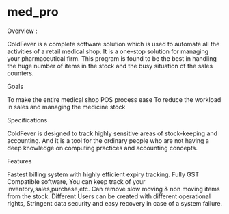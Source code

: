 # med_pro

Overview :

  ColdFever is a complete software solution which is used to automate all the activities of a retail medical shop. 
  It is a one-stop solution for managing your pharmaceutical firm. 
  This program is found to be the best in handling the huge number of items in the stock and the busy situation of the sales 
  counters. 




Goals

  To make the entire medical shop POS process ease 
  To reduce the workload in sales and managing the medicine stock 




Specifications

  ColdFever is designed to track highly sensitive areas of stock-keeping and accounting. 
  And it is a tool for the ordinary people who are not having a deep knowledge on computing practices and accounting concepts.




Features

  Fastest billing system with highly efficient expiry tracking. 
  Fully GST Compatible software, 
  You can keep track of your inventory,sales,purchase,etc. 
  Can remove slow moving & non moving items from the stock. 
  Different Users can be created with different operational rights, 
  Stringent data security and easy recovery in case of a system failure.
